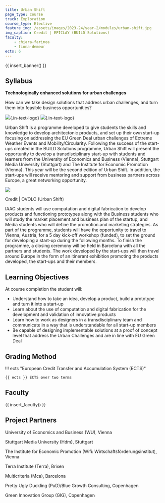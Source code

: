 ```yaml
---
title: Urban Shift
page_type: course
track: Exploration
course_type: Elective
feature_img: /assets/images/2023-24/year-2/modules/urban-shift.jpg
img_caption: Credit | EPICLAY (BUILD Solutions)
faculty:
    - chiara-farinea
    - fiona-demeur
ects: 6
---
```


{{ insert_banner() }}

## Syllabus

**Technologically enhanced solutions for urban challenges**

How can we take design solutions that address urban challenges, and turn them into feasible business opportunities?

![](/assets/images/partners/urban-shift.png){.in-text-logo}
![](/assets/images/partners/co-funded-european-union.jpg){.in-text-logo}

Urban Shift is a programme developed to give students the skills and knowledge to develop architectonic products, and set up their own start-up focusing on addressing the EU Green Deal urban challenges of Extreme Weather Events and Mobility/Circularity. Following the success of the start-ups created in the BUILD Solutions programme, Urban Shift will present the opportunity to develop a transdisciplinary start-up with students and learners from the University of Economics and Business (Vienna), Stuttgart Media University (Stuttgart) and The Institute for Economic Promotion (Vienna). This year will be the second edition of Urban Shift. In addition, the start-ups will receive mentoring and support from business partners across Europe, a great networking opportunity.

![](/assets/images/2023-24/year-2/modules/urban-shift-2.png)

<p class="image-caption">Credit | OVOLO (Urban Shift)</p>

IAAC students will use computation and digital fabrication to develop products and functioning prototypes along with the Business students who will study the market placement and business plan of the startup, and Media students who will define the promotion and marketing strategies. As part of the programme, students will have the opportunity to travel to Vienna, Austria, for a 5 day kick-off workshop (funded), to set the ground for developing a start-up during the following months. To finish the programme, a closing ceremony will be held in Barcelona with all the partners and students. The work developed by the start-ups will then travel around Europe in the form of an itinerant exhibition promoting the products developed, the start-ups and their members.

## Learning Objectives

At course completion the student will:

- Understand how to take an idea, develop a product, build a prototype and turn it into a start-up
- Learn about the use of computation and digital fabrication for the development and validation of innovative products
- Learn how to work as designers in a transdisciplinary team and communicate in a way that is understandable for all start-up members
- Be capable of designing implementable solutions at a proof of concept level that address the Urban Challenges and are in line with EU Green Deal

## Grading Method

!!! ects "European Credit Transfer and Accumulation System (ECTS)"

    {{ ects }} ECTS over two terms

## Faculty

{{ insert_faculty() }}

## Project Partners

University of Economics and Business (WU), Vienna 
 
Stuttgart Media University (Hdm), Stuttgart 
 
The Institute for Economic Promotion (Wifi: Wirtschaftsförderungsinstitut), Vienna 
 
Terra Institute (Terra), Brixen 
 
Multicriteria (Mca), Barcelona 
 
Pretty Ugly Duckling (PuD)/Blue Growth Consulting, Copenhagen  

Green Innovation Group (GIG), Copenhagen

<div id="partners">
    <div class="partner-logo">
        <img class="partner-horizontal" src="/assets/images/partners/university-of-economics-and-business-wu.png" alt="">
    </div>
    <div class="partner-logo">
        <img class="partner-horizontal" src="/assets/images/partners/rce-vienna.png" alt="">
    </div>
    <div class="partner-logo">
        <img class="partner-square" src="/assets/images/partners/stuttgart-media-university-hdm.png" alt="">
    </div>
    <div class="partner-logo">
        <img class="partner-vertical" src="/assets/images/partners/wifi-wirtschaftsförderungsinstitut.png" alt="">
    </div>
    <div class="partner-logo">
        <img class="partner-horizontal" src="/assets/images/partners/multicriteria.jpg" alt="">
    </div>
    <div class="partner-logo">
        <img class="partner-horizontal" src="/assets/images/partners/green-innovation-group.png" alt="">
    </div>
    <div class="partner-logo">
        <img class="partner-horizontal" src="/assets/images/partners/terra-institute.png" alt="">
    </div>
    <div class="partner-logo">
        <img class="partner-square" src="/assets/images/partners/blue-growth-consulting.png" alt="">
    </div>
</div>